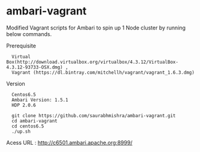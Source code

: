 ambari-vagrant
==============
Modified Vagrant scripts for Ambari to spin up 1 Node cluster by running below commands.

Prerequisite

```  
  Virtual Box(http://download.virtualbox.org/virtualbox/4.3.12/VirtualBox-4.3.12-93733-OSX.dmg) , 
  Vagrant (https://dl.bintray.com/mitchellh/vagrant/vagrant_1.6.3.dmg)
```  

Version

```  
  Centos6.5
  Ambari Version: 1.5.1
  HDP 2.0.6
```

```
  git clone https://github.com/saurabhmishra/ambari-vagrant.git
  cd ambari-vagrant
  cd centos6.5
  ./up.sh
```

Acess URL : http://c6501.ambari.apache.org:8999/
